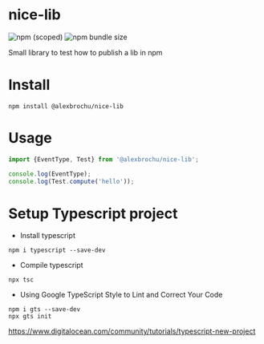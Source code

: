 # nice-lib

![npm (scoped)](https://img.shields.io/npm/v/@alexbrochu/nice-lib)
![npm bundle size](https://img.shields.io/bundlephobia/min/nice-lib)

Small library to test how to publish a lib in npm

# Install

```
npm install @alexbrochu/nice-lib
```

# Usage

```js
import {EventType, Test} from '@alexbrochu/nice-lib';

console.log(EventType);
console.log(Test.compute('hello'));
```

# Setup Typescript project

- Install typescript

```
npm i typescript --save-dev
```

- Compile typescript

```
npx tsc
```

- Using Google TypeScript Style to Lint and Correct Your Code

```
npm i gts --save-dev
npx gts init
```

https://www.digitalocean.com/community/tutorials/typescript-new-project
